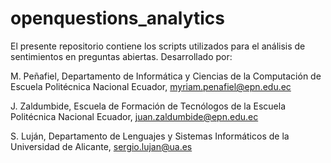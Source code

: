 # openquestions_analytics
El presente repositorio contiene los scripts utilizados para el análisis de sentimientos en preguntas abiertas.
Desarrollado por:

M. Peñafiel, Departamento de Informática y Ciencias de la Computación de Escuela Politécnica Nacional Ecuador, myriam.penafiel@epn.edu.ec

J. Zaldumbide, Escuela de Formación de Tecnólogos de la Escuela Politécnica Nacional Ecuador, juan.zaldumbide@epn.edu.ec

S. Luján, Departamento de Lenguajes y Sistemas Informáticos de la Universidad de Alicante, sergio.lujan@ua.es
